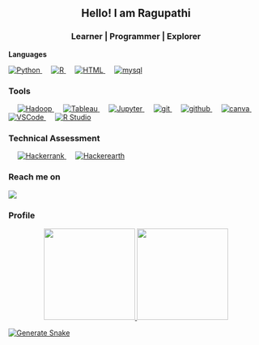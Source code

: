 
<h2 align="center"> Hello! I am Ragupathi</h2>
<h3 align="center">Learner | Programmer | Explorer</h3
	
	
## **Languages**
 <p align="left">  
<a href="https://python.org/">
    <img alt="Python" src="https://img.shields.io/badge/Python-FFD43B?style=for-the-badge&logo=python&logoColor=darkgreen"/>
  </a>
 &emsp;
<a href="https://www.r-project.org/">
    <img alt="R" src="https://img.shields.io/badge/R-4481EB?style=for-the-badge&logo=R&logoColor=white"/>
  </a>
  &emsp;
<a href="https://www.html.com/en/">
    <img alt="HTML" src="https://img.shields.io/badge/Html-E44D26?style=for-the-badge&logo=html&logoColor=white"/>
  </a>
 &emsp;
<a href="https://www.mysql.com/">
    <img alt="mysql" src="https://img.shields.io/badge/mysql-4481EB?style=for-the-badge&logo=mysql&logoColor=black"/>
  </a>
</p>

 
 ### **Tools**
<p align="left"> 
  &emsp;
  <a href="https://hadoop.apache.org/" target="_blank">
    <img alt="Hadoop" src="https://img.shields.io/badge/hadoop-4481EB?style=for-the-badge&logo=hadoop&logoColor=black">
  </a> 
   &emsp;
  <a href="https://www.tableau.com/" target="_blank"> 
    <img alt="Tableau" src="https://img.shields.io/badge/tableau-4481EB?style=for-the-badge&logo=tableau&logoColor=white"/>
  </a>
   &emsp;
  <a href="https://jupyter.org/" target="_blank"> 
    <img alt="Jupyter" src="https://img.shields.io/badge/jupyter%20notebook-4481EB?style=for-the-badge&logo=jupyter%20notebook&logoColor=white"/>
  </a>
   &emsp;
  
  <a href="https://git.com/" target="_blank"> 
    <img alt="git" src="https://img.shields.io/badge/git-F1502F?style=for-the-badge&logo=git&logoColor=white"/>
  </a>
     &emsp;
  <a href="https://github.com/" target="_blank"> 
    <img alt="github" src="https://img.shields.io/badge/github-171515?style=for-the-badge&logo=github&logoColor=white"/>
 </a>
	&emsp;
  <a href="https://canva.com/" target="_blank"> 
    <img alt="canva" src="https://img.shields.io/badge/Canva-3498db?style=for-the-badge&logo=Canva&logoColor=white"/>
  </a>
  &emsp;
  <a href="https://vscode.com/" target="_blank"> 
    <img alt="VSCode" src="https://img.shields.io/badge/VSCode-0078d7?style=for-the-badge&logo=VSCode&logoColor=white"/>
  </a>
 &emsp;
  <a href="https://www.rstudio.com/" target="_blank"> 
    <img alt="R Studio" src="https://img.shields.io/badge/r%20studio-4481EB?style=for-the-badge&logo=r%20studio&logoColor=white"/>
  </a>	
</p>
 
 
### **Technical Assessment**
<p align="left"> 
  &emsp;
  <a href="https://www.hackerrank.com/ragumdr2023?hr_r=1" target="_blank"> 
    <img alt="Hackerrank" src="https://img.shields.io/badge/HACKERRANK-4481EB?style=for-the-badge&logo=HACKERRANK&logoColor=white"/>
  </a>
  &emsp;
  <a href="https://www.hackerearth.com/@ragumdr2023" target="_blank"> 
    <img alt="Hackerearth" src="https://img.shields.io/badge/HACKEREARTH-4481EB?style=for-the-badge&logo=HACKEREARTH&logoColor=white"/>
  </a>
  </p>
  
  
### **Reach me on**
<div> 
  <a href = "mailto:ragumdr2023@gmail.com"><img src="https://img.shields.io/badge/Gmail-D14836?style=for-the-badge&logo=gmail&logoColor=white" target="_blank"></a>
 </div>


### **Profile**
<div align="center">
  <a href="https://github.com/ragu8">
  <img height="180em" src="https://github-readme-stats.vercel.app/api?username=ragu8&show_icons=true&theme=dracula&include_all_commits=true&count_private=true"/>
  <img height="180em" src="https://github-readme-stats.vercel.app/api/top-langs/?username=ragu8&layout=compact&langs_count=7&theme=dracula"/>
</div>

![Generate Snake](https://github.com/ragu8/ragu8/blob/output/github-contribution-grid-snake.gif)
